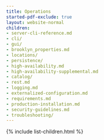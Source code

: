 ```yaml
---
title: Operations
started-pdf-exclude: true
layout: website-normal
children:
- server-cli-reference.md
- cli/
- gui/
- brooklyn_properties.md
- locations/
- persistence/
- high-availability.md
- high-availability-supplemental.md
- catalog/
- rest.md
- logging.md
- externalized-configuration.md
- requirements.md
- production-installation.md
- security-guidelines.md
- troubleshooting/
---
```


{% include list-children.html %}
